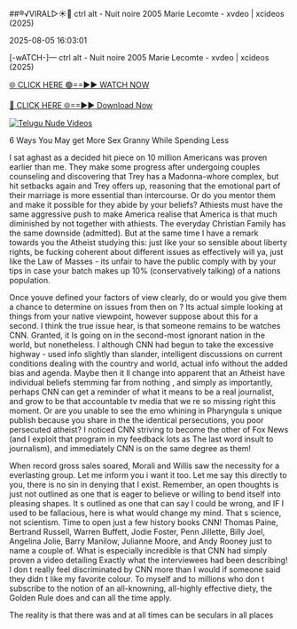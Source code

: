 ##®️√VIRAL▷☀️👄    ctrl alt - Nuit noire 2005 Marie Lecomte - xvdeo &#124; xcideos (2025)

2025-08-05 16:03:01



[-wATCH-]—    ctrl alt - Nuit noire 2005 Marie Lecomte - xvdeo &#124; xcideos (2025)

[🌐 CLICK HERE 🟢==►► WATCH NOW](https://www.youtucams.com/tracking/githubcom)

[🔴 CLICK HERE 🌐==►► Download Now](https://www.youtucams.com/tracking/githubcom)

[![Telugu Nude Videos](https://i.imgur.com/dJHk4Zq.gif)](https://www.youtucams.com/tracking/githubcom)



6 Ways You May get More Sex Granny While Spending Less

I sat aghast as a decided hit piece on 10 million Americans was proven earlier than me. They make some progress after undergoing couples counseling and discovering that Trey has a Madonna-whore complex, but hit setbacks again and Trey offers up, reasoning that the emotional part of their marriage is more essential than intercourse. Or do you mentor them and make it possible for they abide by your beliefs? Athiests must have the same aggressive push to make America realise that America is that much diminished by not together with athiests. The everyday Christian Family has the same downside (admitted). But at the same time I have a remark towards you the Atheist studying this: just like your so sensible about liberty rights, be fucking coherent about different issues as effectively will ya, just like the Law of Masses - its unfair to have the public comply with by your tips in case your batch makes up 10% (conservatively talking) of a nations population.

Once youve defined your factors of view clearly, do or would you give them a chance to determine on issues from then on ? Its actual simple looking at things from your native viewpoint, however suppose about this for a second. I think the true issue hear, is that someone remains to be watches CNN. Granted, it Is going on in the second-most ignorant nation in the world, but nonetheless. I although CNN had begun to take the excessive highway - used info slightly than slander, intelligent discussions on current conditions dealing with the country and world, actual info without the added bias and agenda. Maybe then it ll change into apparent that an Atheist have individual beliefs stemming far from  nothing , and simply as importantly, perhaps CNN can get a reminder of what it means to be a real journalist, and grow to be that accountable tv media that we re so missing right this moment. Or are you unable to see the emo whining in Pharyngula s unique publish because you share in the the identical persecutions, you poor persecuted atheist? I noticed CNN striving to become the other of Fox News (and I exploit that program in my feedback lots as The last word insult to journalism), and immediately CNN is on the same degree as them!

When record gross sales soared, Morali and Willis saw the necessity for a everlasting group. Let me inform you i want it too. Let me say this directly to you, there is no sin in denying that I exist. Remember, an open thoughts is just not outlined as one that is  eager to believe  or  willing to bend itself into pleasing shapes.  It s outlined as one that can say  I could be wrong, and IF I used to be fallacious, here is what would change my mind.  That s science, not scientism. Time to open just a few history books CNN! Thomas Paine, Bertrand Russell, Warren Buffett, Jodie Foster, Penn Jillette, Billy Joel, Angelina Jolie, Barry Manilow, Julianne Moore, and Andy Rooney just to name a couple of. What is especially incredible is that CNN had simply proven a video detailing Exactly what the interviewees had been describing! I don t really feel discriminated by CNN more than I would if someone said they didn t like my favorite colour. To myself and to millions who don t subscribe to the notion of an all-knowning, all-highly effective diety, the Golden Rule does and can all the time apply.

The reality is that there was and at all times can be seculars in all places